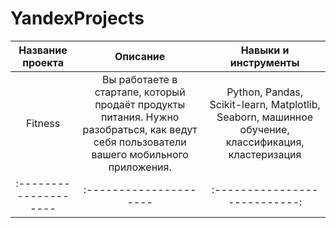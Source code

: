 # YandexProjects
| Название проекта | Описание | Навыки и инструменты |
| :--------------------: |:---------------------: |:---------------------------:|
| Fitness | Вы работаете в стартапе, который продаёт продукты питания. Нужно разобраться, как ведут себя пользователи вашего мобильного приложения. | Python, Pandas, Scikit-learn, Matplotlib, Seaborn, машинное обучение, классификация, кластеризация |
| :-------------------- |:--------------------- |:---------------------------:|
